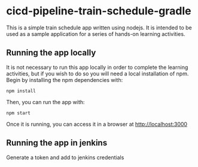 # cicd-pipeline-train-schedule-gradle

This is a simple train schedule app written using nodejs. It is intended to be used as a sample application for a series of hands-on learning activities.

## Running the app locally

It is not necessary to run this app locally in order to complete the learning activities, but if you wish to do so you will need a local installation of npm. Begin by installing the npm dependencies with:

    npm install

Then, you can run the app with:

    npm start

Once it is running, you can access it in a browser at [http://localhost:3000](http://localhost:3000)

## Running the app in jenkins

Generate a token and add to jenkins credentials 

